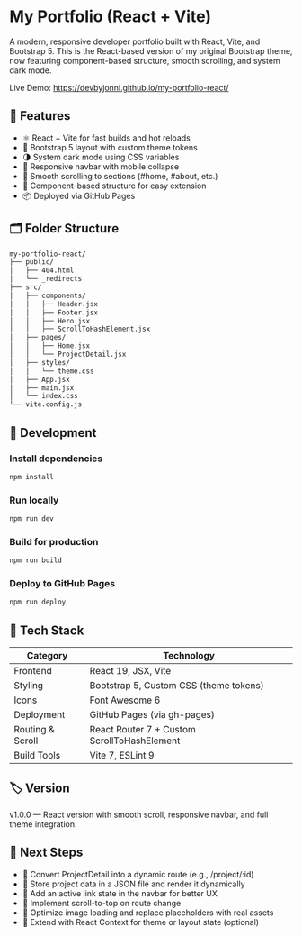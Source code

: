 # My Portfolio (React + Vite)

A modern, responsive developer portfolio built with React, Vite, and Bootstrap 5.
This is the React-based version of my original Bootstrap theme, now featuring component-based structure, smooth scrolling, and system dark mode.

Live Demo: https://devbyjonni.github.io/my-portfolio-react/

## 🚀 Features

- ⚛️ React + Vite for fast builds and hot reloads
- 🎨 Bootstrap 5 layout with custom theme tokens
- 🌗 System dark mode using CSS variables
- 🧭 Responsive navbar with mobile collapse
- 📜 Smooth scrolling to sections (#home, #about, etc.)
- 🧱 Component-based structure for easy extension
- 📦 Deployed via GitHub Pages

## 🗂 Folder Structure

```bash
my-portfolio-react/
├── public/
│   ├── 404.html
│   └── _redirects
├── src/
│   ├── components/
│   │   ├── Header.jsx
│   │   ├── Footer.jsx
│   │   ├── Hero.jsx
│   │   ├── ScrollToHashElement.jsx
│   ├── pages/
│   │   ├── Home.jsx
│   │   └── ProjectDetail.jsx
│   ├── styles/
│   │   └── theme.css
│   ├── App.jsx
│   ├── main.jsx
│   └── index.css
└── vite.config.js
```

## 🧰 Development

### Install dependencies

```bash
npm install
```

### Run locally

```bash
npm run dev
```

### Build for production

```bash
npm run build
```

### Deploy to GitHub Pages

```bash
npm run deploy
```

## 🧩 Tech Stack

| Category         | Technology                                  |
| ---------------- | ------------------------------------------- |
| Frontend         | React 19, JSX, Vite                         |
| Styling          | Bootstrap 5, Custom CSS (theme tokens)      |
| Icons            | Font Awesome 6                              |
| Deployment       | GitHub Pages (via gh-pages)                 |
| Routing & Scroll | React Router 7 + Custom ScrollToHashElement |
| Build Tools      | Vite 7, ESLint 9                            |

## 🏷 Version

v1.0.0 — React version with smooth scroll, responsive navbar, and full theme integration.

## 🧭 Next Steps

- 🔹 Convert ProjectDetail into a dynamic route (e.g., /project/:id)
- 🔹 Store project data in a JSON file and render it dynamically
- 🔹 Add an active link state in the navbar for better UX
- 🔹 Implement scroll-to-top on route change
- 🔹 Optimize image loading and replace placeholders with real assets
- 🔹 Extend with React Context for theme or layout state (optional)
